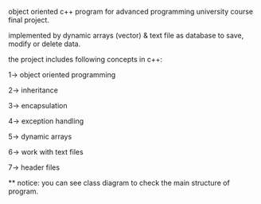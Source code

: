 object oriented c++ program for advanced programming university course final project.

implemented by dynamic arrays (vector) & text file as database to save, modify or delete data.

the project includes following concepts in c++:

1-> object oriented programming 
 
2-> inheritance
 
3-> encapsulation

4-> exception handling

5-> dynamic arrays

6-> work with text files

7-> header files

** notice: you can see class diagram to check the main structure of program.
